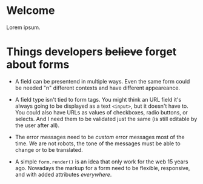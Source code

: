 
# Welcome

Lorem ipsum.



# Things developers ~~believe~~ forget about forms

- A field can be presentend in multiple ways. Even the same form could be needed "n" different contexts and have different appeareance.

- A field type isn't tied to form tags. You might think an URL field it's always going to be displayed as a text `<input>`, but it doesn't have to. You could also have URLs as values of checkboxes, radio buttons, or selects. And I need them to be validated just the same (is still editable by the user after all).

- The error messages need to be *custom* error messages most of the time. We are not robots, the tone of the messages must be able to change or to be translated.

- A simple `form.render()` is an idea that only work for the web 15 years ago. Nowadays the markup for a form need to be flexible, responsive, and with added attributes *everywhere*.
